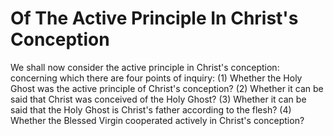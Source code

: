 # Of The Active Principle In Christ's Conception

We shall now consider the active principle in Christ's conception: concerning which there are four points of inquiry:
(1) Whether the Holy Ghost was the active principle of Christ's conception?
(2) Whether it can be said that Christ was conceived of the Holy Ghost?
(3) Whether it can be said that the Holy Ghost is Christ's father according to the flesh?
(4) Whether the Blessed Virgin cooperated actively in Christ's conception?